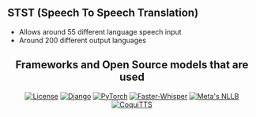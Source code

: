 ## STST (Speech To Speech Translation)
- Allows around 55 different language speech input
- Around 200 different output languages




<div align="center">
  
## Frameworks and Open Source models that are used

[![License](<https://img.shields.io/badge/%20%20License%20%20-8A2BE2>)](https://opensource.org/license/MIT)
[![Django](<https://img.shields.io/badge/%20%20Django%20%20-8A2BE2>)](https://www.djangoproject.com/)
[![PyTorch](<https://img.shields.io/badge/%20%20PyTorch%20%20-8A2BE2>)](https://pytorch.org/)
[![Faster-Whisper](<https://img.shields.io/badge/%20%20Faster%20Whisper%20%20-8A2BE2>)](https://github.com/SYSTRAN/faster-whisper)
[![Meta's NLLB](<https://img.shields.io/badge/%20%20Meta%20NLLB%20%20-8A2BE2>)](https://ai.meta.com/research/no-language-left-behind/)
[![CoquiTTS](<https://img.shields.io/badge/%20%20CoquiTTS%20%20-8A2BE2>)](https://github.com/coqui-ai/TTS)
</div>


